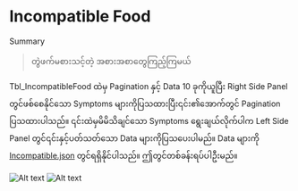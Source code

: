 # Incompatible Food

Summary 
>တွဲဖက်မစားသင့်တဲ့ အစားအစာတွေကြည့်ကြမယ်

Tbl_IncompatibleFood ထဲမှ Pagination နှင့် Data 10 ခုကိုယူပြီး Right Side Panel တွင်ဖစ်စေနိုင်သော Symptoms များကိုပြသထားပြီး၎င်း၏အောက်တွင် Pagination ပြသထားပါသည်။ ၎င်းထဲမှမိမိသိချင်သော Symptoms ရွေးချယ်လိုက်ပါက Left Side Panel တွင်၎င်းနှင့်ပတ်သတ်သော Data များကိုပြသပေးပါမည်။
Data များကို [Incompatible.json](https://github.com/sannlynnhtun-coding/IncompatibleFood/blob/main/IncompatibleFood.json) တွင်ရရှိနိုင်ပါသည်။ ဤတွင်တစ်ခန်းရပ်ပါဦးမည်။

![Alt text](https://github.com/sannlynnhtun-coding/IncompatibleFood/blob/main/IncompatibleFoodFlow1.jpg)
![Alt text](https://github.com/sannlynnhtun-coding/IncompatibleFood/blob/main/IncompatibleFoodMindMap.jpg)
